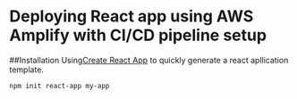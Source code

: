 # Deploying React app using AWS Amplify with CI/CD pipeline setup
##Installation
Using[Create React App](https://github.com/facebook/create-react-app) to quickly generate a react apllication template.
```bash
npm init react-app my-app
```

  

  
